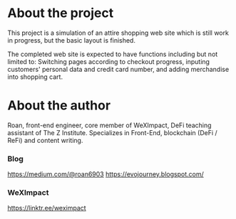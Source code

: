 # About the project
This project is a simulation of an attire shopping web site which is still work in progress, but the basic layout is finished.

The completed web site is expected to have functions including but not limited to: Switching pages according to checkout progress, inputing customers' personal data and credit card number, and adding merchandise into shopping cart.

# About the author
Roan, front-end engineer, core member of WeXImpact, DeFi teaching assistant of The Z Institute.
Specializes in Front-End, blockchain (DeFi / ReFi) and content writing.

### Blog
https://medium.com/@roan6903
https://evojourney.blogspot.com/

### WeXImpact
https://linktr.ee/weximpact